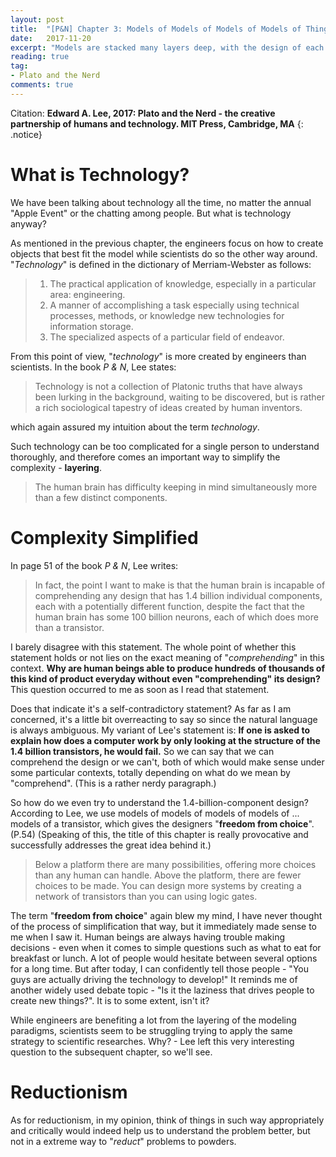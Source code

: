 ```yaml
---
layout: post
title:  "[P&N] Chapter 3: Models of Models of Models of Models of Things"
date:   2017-11-20
excerpt: "Models are stacked many layers deep, with the design of each layer affecting the designs both above and below it; Digital technology, particularly, has, in effect, mostly removed any meaningful physical constraints from a broad class of engineered systems..."
reading: true
tag:
- Plato and the Nerd
comments: true
---
```

Citation: **Edward A. Lee, 2017: Plato and the Nerd - the creative partnership of humans and technology. MIT Press, Cambridge, MA**
{: .notice}

# What is Technology?

We have been talking about technology all the time, no matter the annual "Apple Event" or the chatting among people. But what is technology anyway?

As mentioned in the previous chapter, the engineers focus on how to create objects that best fit the model while scientists do so the other way around. "*Technology*" is defined in the dictionary of Merriam-Webster as follows:

> 1. The practical application of knowledge, especially in a particular area: engineering.
> 2. A manner of accomplishing a task especially using technical processes, methods, or knowledge new technologies for information storage.
> 3. The specialized aspects of a particular field of endeavor.

From this point of view, "*technology*" is more created by engineers than scientists. In the book *P & N*, Lee states:

> Technology is not a collection of Platonic truths that have always been lurking in the background, waiting to be discovered, but is rather a rich sociological tapestry of ideas created by human inventors.

which again assured my intuition about the term *technology*.

Such technology can be too complicated for a single person to understand thoroughly, and therefore comes an important way to simplify the complexity - **layering**.

> The human brain has difficulty keeping in mind simultaneously more than a few distinct components.

# Complexity Simplified

In page 51 of the book *P & N*, Lee writes:

> In fact, the point I want to make is that the human brain is incapable of comprehending any design that has 1.4 billion individual components, each with a potentially different function, despite the fact that the human brain has some 100 billion neurons, each of which does more than a transistor.

I barely disagree with this statement. The whole point of whether this statement holds or not lies on the exact meaning of "*comprehending*" in this context. **Why are human beings able to produce hundreds of thousands of this kind of product everyday without even "comprehending" its design?** This question occurred to me as soon as I read that statement.

Does that indicate it's a self-contradictory statement? As far as I am concerned, it's a little bit overreacting to say so since the natural language is always ambiguous. My variant of Lee's statement is: **If one is asked to explain how does a computer work by only looking at the structure of the 1.4 billion transistors, he would fail.** So we can say that we can comprehend the design or we can't, both of which would make sense under some particular contexts, totally depending on what do we mean by "comprehend". (This is a rather nerdy paragraph.)

So how do we even try to understand the 1.4-billion-component design? According to Lee, we use models of models of models of models of ... models of a transistor, which gives the designers "**freedom from choice**".(P.54) (Speaking of this, the title of this chapter is really provocative and successfully addresses the great idea behind it.)

> Below a platform there are many possibilities, offering more choices than any human can handle. Above the platform, there are fewer choices to be made. You can design more systems by creating a network of transistors than you can using logic gates.

The term "**freedom from choice**" again blew my mind, I have never thought of the process of simplification that way, but it immediately made sense to me when I saw it. Human beings are always having trouble making decisions - even when it comes to simple questions such as what to eat for breakfast or lunch. A lot of people would hesitate between several options for a long time. But after today, I can confidently tell those people - "You guys are actually driving the technology to develop!" It reminds me of another widely used debate topic - "Is it the laziness that drives people to create new things?". It is to some extent, isn't it?

While engineers are benefiting a lot from the layering of the modeling paradigms, scientists seem to be struggling trying to apply the same strategy to scientific researches. Why? - Lee left this very interesting question to the subsequent chapter, so we'll see.

# Reductionism

As for reductionism, in my opinion, think of things in such way appropriately and critically would indeed help us to understand the problem better, but not in a extreme way to "*reduct*" problems to powders. 